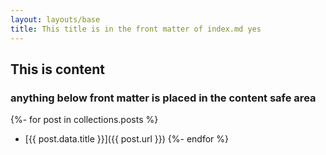 ```yaml
---
layout: layouts/base
title: This title is in the front matter of index.md yes
---
```


## This is content

### anything below front matter is placed in the content safe area

{%- for post in collections.posts %}

- [{{ post.data.title }}]({{ post.url }})
  {%- endfor %}
